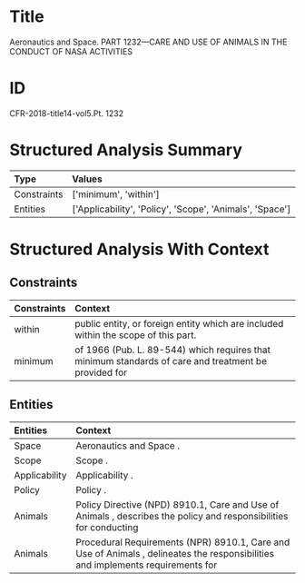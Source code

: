 # Title

 Aeronautics and Space. PART 1232—CARE AND USE OF ANIMALS IN THE CONDUCT OF NASA ACTIVITIES


# ID

 CFR-2018-title14-vol5.Pt. 1232


# Structured Analysis Summary

| Type        | Values                                                   |
|:------------|:---------------------------------------------------------|
| Constraints | ['minimum', 'within']                                    |
| Entities    | ['Applicability', 'Policy', 'Scope', 'Animals', 'Space'] |


# Structured Analysis With Context

 


## Constraints

| Constraints   | Context                                                                                              |
|:--------------|:-----------------------------------------------------------------------------------------------------|
| within        | public entity, or foreign entity which are included within  the scope of this part.                  |
| minimum       | of 1966 (Pub. L. 89-544) which requires that minimum standards of care and treatment be provided for |


## Entities

| Entities      | Context                                                                                                                         |
|:--------------|:--------------------------------------------------------------------------------------------------------------------------------|
| Space         | Aeronautics and  Space .                                                                                                        |
| Scope         | Scope .                                                                                                                         |
| Applicability | Applicability .                                                                                                                 |
| Policy        | Policy .                                                                                                                        |
| Animals       | Policy Directive (NPD) 8910.1, Care and Use of Animals , describes the policy and responsibilities for conducting               |
| Animals       | Procedural Requirements (NPR) 8910.1, Care and Use of Animals , delineates the responsibilities and implements requirements for |


